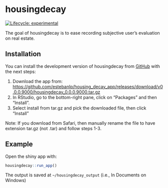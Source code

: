 
<!-- README.md is generated from README.Rmd. Please edit that file -->

# housingdecay

<!-- badges: start -->

[![Lifecycle:
experimental](https://img.shields.io/badge/lifecycle-experimental-orange.svg)](https://lifecycle.r-lib.org/articles/stages.html#experimental)
<!-- badges: end -->

The goal of housingdecay is to ease recording subjective user’s
evaluation on real estate.

## Installation

You can install the development version of housingdecay from
[GitHub](https://github.com/) with the next steps:

1.  Download the app from:
    <https://github.com/estebanlp/housing_decay_app/releases/download/v0.0.0.9000/housingdecay_0.0.0.9000.tar.gz>
2.  In RStudio, go to the bottom-right pane, click on “Packages” and
    then “Install”.
3.  Select install from tar.gz and pick the downloaded file, then click
    “Install”

Note: If you download from Safari, then manually rename the file to have
extension tar.gz (not .tar) and follow steps 1-3.

## Example

Open the shiny app with:

``` r
housingdecay::run_app()
```

The output is saved at `~/housingdecay_output` (i.e., In Documents on
Windows)
